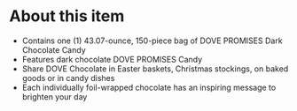 # **About this item**

- Contains one (1) 43.07-ounce, 150-piece bag of DOVE PROMISES Dark Chocolate Candy
- Features dark chocolate DOVE PROMISES Candy
- Share DOVE Chocolate in Easter baskets, Christmas stockings, on baked goods or in candy dishes
- Each individually foil-wrapped chocolate has an inspiring message to brighten your day
